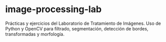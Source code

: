 # image-processing-lab
Prácticas y ejercicios del Laboratorio de Tratamiento de Imágenes. Uso de Python y OpenCV para filtrado, segmentación, detección de bordes, transformadas y morfología.
